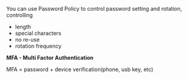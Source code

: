 You can use Password Policy to control password setting and rotation, controlling
- length
- special characters
- no re-use
- rotation frequency

**MFA - Multi Factor Authentication**

MFA = password + device verification(phone, usb key, etc)
